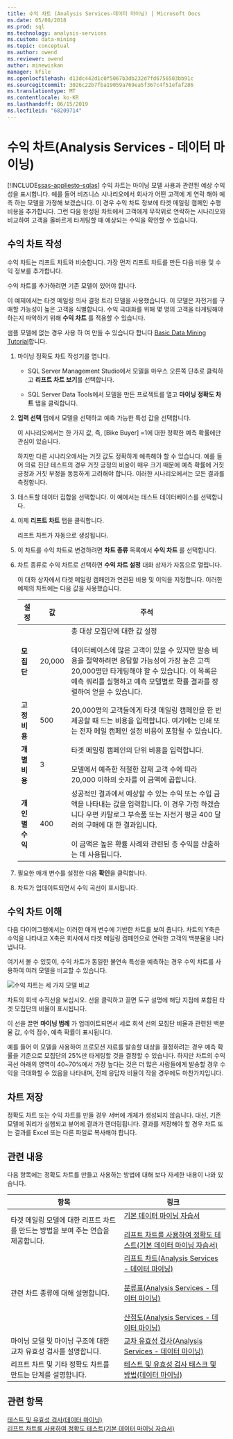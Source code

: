 ```yaml
---
title: 수익 차트 (Analysis Services-데이터 마이닝) | Microsoft Docs
ms.date: 05/08/2018
ms.prod: sql
ms.technology: analysis-services
ms.custom: data-mining
ms.topic: conceptual
ms.author: owend
ms.reviewer: owend
author: minewiskan
manager: kfile
ms.openlocfilehash: d13dc442d1c0f5067b3db232d7fd6756503bb91c
ms.sourcegitcommit: 3026c22b7fba19059a769ea5f367c4f51efaf286
ms.translationtype: MT
ms.contentlocale: ko-KR
ms.lasthandoff: 06/15/2019
ms.locfileid: "68209714"
---
```

# <a name="profit-chart-analysis-services---data-mining"></a>수익 차트(Analysis Services - 데이터 마이닝)
[!INCLUDE[ssas-appliesto-sqlas](../../includes/ssas-appliesto-sqlas.md)]
  수익 차트는 마이닝 모델 사용과 관련된 예상 수익성을 표시합니다. 예를 들어 비즈니스 시나리오에서 회사가 어떤 고객에 게 연락 해야 예측 하는 모델을 가정해 보겠습니다. 이 경우 수익 차트 정보에 타겟 메일링 캠페인 수행 비용을 추가합니다. 그런 다음 완성된 차트에서 고객에게 무작위로 연락하는 시나리오와 비교하여 고객을 올바르게 타게팅할 때 예상되는 수익을 확인할 수 있습니다.  
  
## <a name="build-a-profit-chart"></a>수익 차트 작성  
 수익 차트는 리프트 차트와 비슷합니다. 가장 먼저 리프트 차트를 만든 다음 비용 및 수익 정보를 추가합니다.  
  
 수익 차트를 추가하려면 기존 모델이 있어야 합니다.  
  
 이 예제에서는 타겟 메일링 의사 결정 트리 모델을 사용했습니다. 이 모델은 자전거를 구매할 가능성이 높은 고객을 식별합니다. 수익 극대화를 위해 몇 명의 고객을 타게팅해야 하는지 파악하기 위해 **수익 차트** 를 적용할 수 있습니다.  
  
 샘플 모델에 없는 경우 사용 하 여 만들 수 있습니다 합니다 [Basic Data Mining Tutorial](http://msdn.microsoft.com/library/6602edb6-d160-43fb-83c8-9df5dddfeb9c)합니다.  
  
1.  마이닝 정확도 차트 작성기를 엽니다.  
  
    -   SQL Server Management Studio에서 모델을 마우스 오른쪽 단추로 클릭하고 **리프트 차트 보기**를 선택합니다.  
  
    -   SQL Server Data Tools에서 모델을 만든 프로젝트를 열고 **마이닝 정확도 차트** 탭을 클릭합니다.  
  
2.  **입력 선택** 탭에서 모델을 선택하고 예측 가능한 특성 값을 선택합니다.  
  
     이 시나리오에서는 한 가지 값, 즉, [Bike Buyer] =1에 대한 정확한 예측 확률에만 관심이 있습니다.  
  
     하지만 다른 시나리오에서는 거짓 값도 정확하게 예측해야 할 수 있습니다. 예를 들어 의료 진단 테스트의 경우 거짓 긍정의 비용이 매우 크기 때문에 예측 확률에 거짓 긍정과 거짓 부정을 동등하게 고려해야 합니다. 이러한 시나리오에서는 모든 결과를 측정합니다.  
  
3.  테스트할 데이터 집합을 선택합니다. 이 예에서는 테스트 데이터베이스를 선택합니다.  
  
4.  이제 **리프트 차트** 탭을 클릭합니다.  
  
     리프트 차트가 자동으로 생성됩니다.  
  
5.  이 차트를 수익 차트로 변경하려면 **차트 종류** 목록에서 **수익 차트** 를 선택합니다.  
  
6.  차트 종류로 수익 차트로 선택하면 **수익 차트 설정** 대화 상자가 자동으로 열립니다.  
  
     이 대화 상자에서 타겟 메일링 캠페인과 연관된 비용 및 이익을 지정합니다. 이러한 예제의 차트에는 다음 값을 사용했습니다.  
  
    |설정|값|주석|  
    |-------------|-----------|--------------|  
    |**모집단**|20,000|총 대상 모집단에 대한 값 설정<br /><br /> 데이터베이스에 많은 고객이 있을 수 있지만 발송 비용을 절약하려면 응답할 가능성이 가장 높은 고객 20,000명만 타게팅해야 할 수 있습니다. 이 목록은 예측 쿼리를 실행하고 예측 모델별로 확률 결과를 정렬하여 얻을 수 있습니다.|  
    |**고정 비용**|500|20,000명의 고객들에게 타겟 메일링 캠페인을 한 번 제공할 때 드는 비용을 입력합니다. 여기에는 인쇄 또는 전자 메일 캠페인 설정 비용이 포함될 수 있습니다.|  
    |**개별 비용**|3|타겟 메일링 캠페인의 단위 비용을 입력합니다.<br /><br /> 모델에서 예측한 적절한 잠재 고객 수에 따라 20,000 이하의 숫자를 이 금액에 곱합니다.|  
    |**개인별 수익**|400|성공적인 결과에서 예상할 수 있는 수익 또는 수입 금액을 나타내는 값을 입력합니다. 이 경우 가정 하겠습니다 우편 카탈로그 부속품 또는 자전거 평균 400 달러의 구매에 대 한 결과입니다.<br /><br /> 이 금액은 높은 확률 사례와 관련된 총 수익을 산출하는 데 사용됩니다.|  
  
7.  필요한 매개 변수를 설정한 다음 **확인**을 클릭합니다.  
  
8.  차트가 업데이트되면서 수익 곡선이 표시됩니다.  
  
## <a name="understanding-the-profit-chart"></a>수익 차트 이해  
 다음 다이어그램에서는 이러한 매개 변수에 기반한 차트를 보여 줍니다. 차트의 Y축은 수익을 나타내고 X축은 회사에서 타겟 메일링 캠페인으로 연락한 고객의 백분율을 나타냅니다.  
  
 여기서 볼 수 있듯이, 수익 차트가 동일한 불연속 특성을 예측하는 경우 수익 차트를 사용하여 여러 모델을 비교할 수 있습니다.  
  
 ![수익 차트는 세 가지 모델 비교](../../analysis-services/data-mining/media/dm14-profitchartupdated.gif "수익 차트는 세 가지 모델 비교")  
  
 차트의 회색 수직선을 보십시오. 선을 클릭하고 끌면 도구 설명에 해당 지점에 포함된 타겟 모집단의 비율이 표시됩니다.  
  
 이 선을 끌면 **마이닝 범례** 가 업데이트되면서 세로 회색 선의 모집단 비율과 관련된 백분율 값, 수익 점수, 예측 확률이 표시됩니다.  
  
 예를 들어 이 모델을 사용하여 프로모션 자료를 발송할 대상을 결정하려는 경우 예측 확률을 기준으로 모집단의 25%만 타게팅할 것을 결정할 수 있습니다. 하지만 차트의 수익 곡선 아래의 영역이 40~70%에서 가장 높다는 것은 더 많은 사람들에게 발송할 경우 수익을 극대화할 수 있음을 나타내며, 전체 응답자 비율이 작을 경우에도 마찬가지입니다.  
  
## <a name="saving-charts"></a>차트 저장  
 정확도 차트 또는 수익 차트를 만들 경우 서버에 개체가 생성되지 않습니다. 대신, 기존 모델에 쿼리가 실행되고 뷰어에 결과가 렌더링됩니다. 결과를 저장해야 할 경우 차트 또는 결과를 Excel 또는 다른 파일로 복사해야 합니다.  
  
## <a name="related-content"></a>관련 내용  
 다음 항목에는 정확도 차트를 만들고 사용하는 방법에 대해 보다 자세한 내용이 나와 있습니다.  
  
|항목|링크|  
|------------|-----------|  
|타겟 메일링 모델에 대한 리프트 차트를 만드는 방법을 보여 주는 연습을 제공합니다.|[기본 데이터 마이닝 자습서](http://msdn.microsoft.com/library/6602edb6-d160-43fb-83c8-9df5dddfeb9c)<br /><br /> [리프트 차트를 사용하여 정확도 테스트&#40;기본 데이터 마이닝 자습서&#41;](http://msdn.microsoft.com/library/822d414b-4a39-473f-80c3-53476e30655a)|  
|관련 차트 종류에 대해 설명합니다.|[리프트 차트&#40;Analysis Services - 데이터 마이닝&#41;](../../analysis-services/data-mining/lift-chart-analysis-services-data-mining.md)<br /><br /> [분류표&#40;Analysis Services - 데이터 마이닝&#41;](../../analysis-services/data-mining/classification-matrix-analysis-services-data-mining.md)<br /><br /> [산점도&#40;Analysis Services - 데이터 마이닝&#41;](../../analysis-services/data-mining/scatter-plot-analysis-services-data-mining.md)|  
|마이닝 모델 및 마이닝 구조에 대한 교차 유효성 검사를 설명합니다.|[교차 유효성 검사&#40;Analysis Services - 데이터 마이닝&#41;](../../analysis-services/data-mining/cross-validation-analysis-services-data-mining.md)|  
|리프트 차트 및 기타 정확도 차트를 만드는 단계를 설명합니다.|[테스트 및 유효성 검사 태스크 및 방법&#40;데이터 마이닝&#41;](../../analysis-services/data-mining/testing-and-validation-tasks-and-how-tos-data-mining.md)|  
  
## <a name="see-also"></a>관련 항목  
 [테스트 및 유효성 검사&#40;데이터 마이닝&#41;](../../analysis-services/data-mining/testing-and-validation-data-mining.md)   
 [리프트 차트를 사용하여 정확도 테스트&#40;기본 데이터 마이닝 자습서&#41;](http://msdn.microsoft.com/library/822d414b-4a39-473f-80c3-53476e30655a)  
  
  
